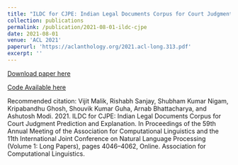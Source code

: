 ```yaml
---
title: "ILDC for CJPE: Indian Legal Documents Corpus for Court Judgment Prediction and Explanation"
collection: publications
permalink: /publication/2021-08-01-ildc-cjpe
date: 2021-08-01
venue: 'ACL 2021'
paperurl: 'https://aclanthology.org/2021.acl-long.313.pdf'
excerpt: ''
---
```


[Download paper here](https://aclanthology.org/2021.acl-long.313.pdf)

[Code Available here](https://github.com/Exploration-Lab/CJPE)

Recommended citation: Vijit Malik, Rishabh Sanjay, Shubham Kumar Nigam, Kripabandhu Ghosh, Shouvik Kumar Guha, Arnab Bhattacharya, and Ashutosh Modi. 2021. ILDC for CJPE: Indian Legal Documents Corpus for Court Judgment Prediction and Explanation. In Proceedings of the 59th Annual Meeting of the Association for Computational Linguistics and the 11th International Joint Conference on Natural Language Processing (Volume 1: Long Papers), pages 4046–4062, Online. Association for Computational Linguistics.